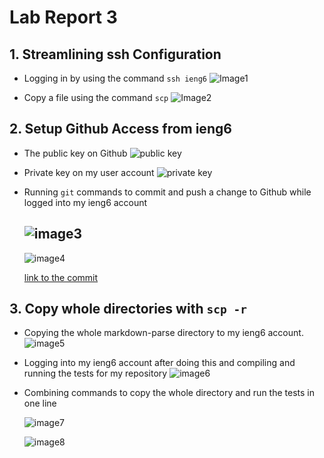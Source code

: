 # Lab Report 3



## 1. Streamlining ssh Configuration ##

  * Logging in by using the command `ssh ieng6`
    ![Image1](https://user-images.githubusercontent.com/103288344/167320907-786f6e7c-4f4c-4bfc-9286-ea1c826cc889.png)
    
    
  * Copy a file using the command `scp`
    ![Image2](https://user-images.githubusercontent.com/103288344/167321627-5ec2bfe9-9e2a-4c29-91dc-5956e1fd1d58.png)


## 2. Setup Github Access from ieng6 ##

  * The public key on Github
    ![public key](https://user-images.githubusercontent.com/103288344/167353039-5384d8c0-8b10-4e99-921a-8c357b0c7fa6.png)
    

  * Private key on my user account
    ![private key](https://user-images.githubusercontent.com/103288344/167353128-c47be1f7-bf20-457c-8193-32fb58e3b562.png)
    
    
  * Running `git` commands to commit and push a change to Github while logged into my ieng6 account

    ![image3](https://user-images.githubusercontent.com/103288344/167368630-82a02c35-6155-47cd-a11e-d6e084440467.png)
    ---
    ![image4](https://user-images.githubusercontent.com/103288344/167368678-8711c558-3882-4c43-adf5-f440a5becafa.png)
    
    [link to the commit](https://github.com/kathyww/markdown-parser/commit/c8527405d3141252c86de5ec23cd1ba64892c4c2)
  


## 3. Copy whole directories with `scp -r` ##
  
  * Copying the whole markdown-parse directory to my ieng6 account.
    ![image5](https://user-images.githubusercontent.com/103288344/167373370-f6c5e609-55e7-406a-abd9-991102f03f85.png)
    
  
  * Logging into my ieng6 account after doing this and compiling and running the tests for my repository
    ![image6](https://user-images.githubusercontent.com/103288344/167373351-6225b6f5-3d96-413e-80f1-128d83bf0b41.png)
  
  
  * Combining commands to copy the whole directory and run the tests in one line

    ![image7](https://user-images.githubusercontent.com/103288344/167377186-3268d91c-2b7d-48ce-ac88-ff7f485a3dc1.png)
    
    
    ![image8](https://user-images.githubusercontent.com/103288344/167377198-de66edd4-3f7b-4d02-a587-e9b7fa164f60.png)




